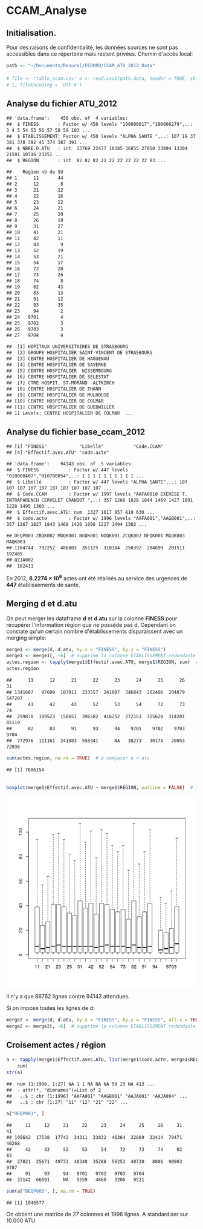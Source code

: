 CCAM_Analyse
========================================================

Initialisation.
---------------

Pour des raisons de confidentialité, les données sources ne sont pas accessibles dans ce répertoire mais restent privées.
Chemin d'accès local:

```r
path <- "~/Documents/Resural/FEDORU/CCAM_ATU_2012_Data"

# file <- 'table_ccam.csv' d <- read.csv2(path.data, header = TRUE, skip =
# 1, fileEncoding = 'UTF-8')
```

Analyse du fichier ATU_2012
---------------------------


```
## 'data.frame':	450 obs. of  4 variables:
##  $ FINESS       : Factor w/ 450 levels "100000017","100006279",..: 3 4 5 54 55 56 57 58 59 103 ...
##  $ ETABLISSEMENT: Factor w/ 450 levels "ALPHA SANTE ",..: 107 19 37 381 378 382 45 374 387 391 ...
##  $ NBRE.D.ATU   : int  13769 22477 10385 36855 27050 33894 13304 21591 10716 23251 ...
##  $ REGION       : int  82 82 82 22 22 22 22 22 22 83 ...
```

```
##    Région nb de SU
## 1      11       44
## 2      12        8
## 3      21       12
## 4      22       16
## 5      23       12
## 6      24       21
## 7      25       20
## 8      26       19
## 9      31       27
## 10     41       21
## 11     42       11
## 12     43        9
## 13     52       19
## 14     53       21
## 15     54       17
## 16     72       20
## 17     73       26
## 18     74        8
## 19     82       43
## 20     83       13
## 21     91       12
## 22     93       35
## 23     94        2
## 24   9701        4
## 25   9702        3
## 26   9703        3
## 27   9704        4
```

```
##  [1] HOPITAUX UNIVERSITAIRES DE STRASBOURG          
##  [2] GROUPE HOSPITALIER SAINT-VINCENT DE STRASBOURG 
##  [3] CENTRE HOSPITALIER DE HAGUENAU                 
##  [4] CENTRE HOSPITALIER DE SAVERNE                  
##  [5] CENTRE HOSPITALIER  WISSEMBOURG                
##  [6] CENTRE HOSPITALIER DE SELESTAT                 
##  [7] CTRE HOSPIT. ST-MORAND  ALTKIRCH               
##  [8] CENTRE HOSPITALIER DE THANN                    
##  [9] CENTRE HOSPITALIER DE MULHOUSE                 
## [10] CENTRE HOSPITALIER DE COLMAR                   
## [11] CENTRE HOSPITALIER DE GUEBWILLER               
## 11 Levels: CENTRE HOSPITALIER DE COLMAR  ...
```



Analyse du fichier base_ccam_2012
-------------------------------------


```
## [1] "FINESS"            "Libellé"           "Code.CCAM"        
## [4] "Effectif.avec.ATU" "code.acte"
```

```
## 'data.frame':	94143 obs. of  5 variables:
##  $ FINESS           : Factor w/ 447 levels "010008407","010780054",..: 1 1 1 1 1 1 1 1 1 1 ...
##  $ Libellé          : Factor w/ 447 levels "ALPHA SANTE",..: 107 107 107 107 107 107 107 107 107 107 ...
##  $ Code.CCAM        : Factor w/ 1997 levels "AAFA0010 EXÉRÈSE T. INTRAPARENCH CERVELET CRANIOT.",..: 357 1268 1828 1844 1469 1427 1691 1228 1495 1303 ...
##  $ Effectif.avec.ATU: num  1327 1017 957 810 630 ...
##  $ code.acte        : Factor w/ 1996 levels "AAFA001","AAGB001",..: 357 1267 1827 1843 1468 1426 1690 1227 1494 1302 ...
```

```
## DEQP003 ZBQK002 MDQK001 NGQK001 NDQK001 ZCQK002 NFQK001 MGQK003 MAQK003 
## 1104744  792252  486803  351125  310184  250392  204699  201511  192485 
## QZJA002 
##  182411
```

En 2012, __8.2274 &times; 10<sup>6</sup>__ actes ont été réalisés au service des urgences de __447__ établissements de santé.

Merging d et d.atu
-------------------

On peut merger les dataframe __d__ et __d.atu__ sur la colonne __FINESS__ pour récupérer l'information région que ne possède pas d. Cependant on constate qu'un certain nombre d'établissements disparaissent avec un merging simple:

```r
merge1 <- merge(d, d.atu, by.x = "FINESS", by.y = "FINESS")
merge1 <- merge1[, -6]  # supprime la colonne ETABLISSEMENT redondante avec Libellé
actes.region <- tapply(merge1$Effectif.avec.ATU, merge1$REGION, sum)  # région 94 (Corse)?
actes.region
```

```
##      11      12      21      22      23      24      25      26      31 
## 1341687   97609  107911  233557  241087  346843  262406  204879  547207 
##      41      42      43      52      53      54      72      73      74 
##  299870  189523  158651  396582  416252  272153  325620  314201   85119 
##      82      83      91      93      94    9701    9702    9703    9704 
##  772976  111161  241983  558341      NA   38273   30174   20053   72036
```

```r
sum(actes.region, na.rm = TRUE)  # à comparer à n.atu
```

```
## [1] 7686154
```

```r

boxplot(merge1$Effectif.avec.ATU ~ merge1$REGION, outline = FALSE)  # interprétation ?
```

![plot of chunk merge1](figure/merge1.png) 

Il n'y a que 86762 lignes contre 94143 attendues.

Si on impose toutes les lignes de d:

```r
merge2 <- merge(d, d.atu, by.x = "FINESS", by.y = "FINESS", all.x = TRUE)
merge2 <- merge2[, -6]  # supprime la colonne ETABLISSEMENT redondante avec Libellé
```

Croisement actes / région
-------------------------


```r
a <- tapply(merge1$Effectif.avec.ATU, list(merge1$code.acte, merge1$REGION), 
    sum)
str(a)
```

```
##  num [1:1996, 1:27] NA 1 1 NA NA NA 50 23 NA 413 ...
##  - attr(*, "dimnames")=List of 2
##   ..$ : chr [1:1996] "AAFA001" "AAGB001" "AAJA001" "AAJA004" ...
##   ..$ : chr [1:27] "11" "12" "21" "22" ...
```

```r
a["DEQP003", ]
```

```
##     11     12     21     22     23     24     25     26     31     41 
## 195642  17538  17742  34311  33832  46364  32889  32414  79471  40268 
##     42     43     52     53     54     72     73     74     82     83 
##  27821  25671  49733  48340  35288  56253  40730   8801  90903   9787 
##     91     93     94   9701   9702   9703   9704 
##  33142  66691     NA   5559   4660   3206   9521
```

```r
sum(a["DEQP003", ], na.rm = TRUE)
```

```
## [1] 1046577
```

On obtient une matrice de 27 colonnes et 1996 lignes. A standardiser sur 10.000 ATU

